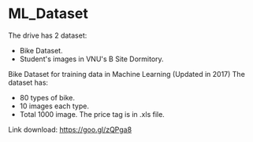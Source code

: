 # ML_Dataset
The drive has 2 dataset:
+ Bike Dataset.
+ Student's images in VNU's B Site Dormitory.

Bike Dataset for training data in Machine Learning (Updated in 2017)
The dataset has:
+ 80 types of bike.
+ 10 images each type.
+ Total 1000 image.
The price tag is in .xls file.


Link download: https://goo.gl/zQPga8
